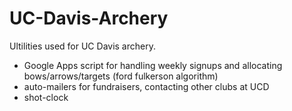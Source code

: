 # UC-Davis-Archery
Ultilities used for UC Davis archery.

* Google Apps script for handling weekly signups and allocating bows/arrows/targets (ford fulkerson algorithm)
* auto-mailers for fundraisers, contacting other clubs at UCD
* shot-clock
